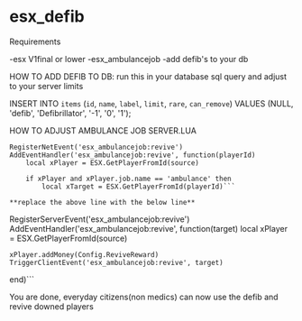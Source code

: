 # esx_defib

Requirements

-esx  V1final or lower 
-esx_ambulancejob
-add defib's to your db

HOW TO ADD DEFIB TO DB:
run this in your database sql query and adjust to your server limits 

INSERT INTO `items` (`id`, `name`, `label`, `limit`, `rare`, `can_remove`) VALUES (NULL, 'defib', 'Defibrillator', '-1', '0', '1');

HOW TO ADJUST AMBULANCE JOB SERVER.LUA
```**Open esx_ambulancejob>server>main/lua and find this** 
RegisterNetEvent('esx_ambulancejob:revive')
AddEventHandler('esx_ambulancejob:revive', function(playerId)
    local xPlayer = ESX.GetPlayerFromId(source)

    if xPlayer and xPlayer.job.name == 'ambulance' then
        local xTarget = ESX.GetPlayerFromId(playerId)```

**replace the above line with the below line** 

```
RegisterServerEvent('esx_ambulancejob:revive')
AddEventHandler('esx_ambulancejob:revive', function(target)
    local xPlayer = ESX.GetPlayerFromId(source)

    xPlayer.addMoney(Config.ReviveReward)
    TriggerClientEvent('esx_ambulancejob:revive', target)
end)```

You are done, everyday citizens(non medics) can now use the defib and revive downed players
